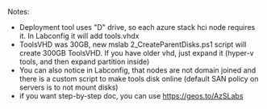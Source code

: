 Notes: 
* Deployment tool uses "D" drive, so each azure stack hci node requires it. In Labconfig it will add tools.vhdx
* ToolsVHD was 30GB, new mslab 2_CreateParentDisks.ps1 script will create 300GB ToolsVHD. If you have older vhd, just expand it (hyper-v tools, and then expand partition inside)
* You can also notice in Labconfig, that nodes are not domain joined and there is a custom script to make tools disk online (default SAN policy on servers is to not mount disks)
* if you want step-by-step doc, you can use https://geos.to/AzSLabs